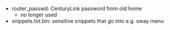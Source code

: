 - router_passwd: CenturyLink password from old home
    - no longer used
- snippets.txt.bin: sensitive snippets that go into e.g. sway menu
